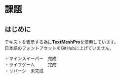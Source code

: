 # 課題
## はじめに
テキストを表示する為に**TextMeshPro**を使用しています。<br>
日本語のフォントアセットをGitHubに上げていません。<br>

・マインスイーパー　完成 <br>
・ライフゲーム　　　完成<br>
・リバーシ　未完成
